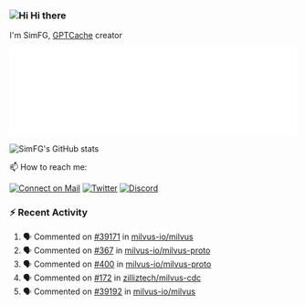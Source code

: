 ### <img src='https://qpluspicture.oss-cn-beijing.aliyuncs.com/6LjjQA/Hi.gif' alt='Hi' width="24"/> Hi there

I'm SimFG, [GPTCache](https://github.com/zilliztech/GPTCache) creator

![Metrics 👋](/metrics.plugin.followup.user.svg)

![SimFG's GitHub stats](https://github-readme-stats.vercel.app/api?username=SimFG&show_icons=true&theme=radical&count_private=true)

📫 How to reach me:

[![Connect on Mail](https://img.shields.io/badge/Ask%20me-anything-1abc9c.svg)](mailto:1142838399@qq.com)
[![Twitter](https://img.shields.io/twitter/follow/FogSim?style=social)](https://twitter.com/FogSim)
[![Discord](https://img.shields.io/discord/1092648432495251507?label=Discord&logo=discord)](https://discord.gg/Q8C6WEjSWV)

### :zap: Recent Activity

<!--START_SECTION:activity-->
1. 🗣 Commented on [#39171](https://github.com/milvus-io/milvus/issues/39171) in [milvus-io/milvus](https://github.com/milvus-io/milvus)
2. 🗣 Commented on [#367](https://github.com/milvus-io/milvus-proto/issues/367) in [milvus-io/milvus-proto](https://github.com/milvus-io/milvus-proto)
3. 🗣 Commented on [#400](https://github.com/milvus-io/milvus-proto/issues/400) in [milvus-io/milvus-proto](https://github.com/milvus-io/milvus-proto)
4. 🗣 Commented on [#172](https://github.com/zilliztech/milvus-cdc/issues/172) in [zilliztech/milvus-cdc](https://github.com/zilliztech/milvus-cdc)
5. 🗣 Commented on [#39192](https://github.com/milvus-io/milvus/issues/39192) in [milvus-io/milvus](https://github.com/milvus-io/milvus)
<!--END_SECTION:activity-->


